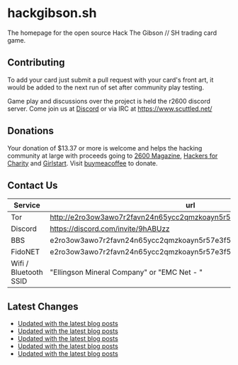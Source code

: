 # hackgibson.sh
The homepage for the open source Hack The Gibson // SH trading card game.


## Contributing

To add your card just submit a pull request with your card's front art, it would be added to the next run of set after community play testing.

Game play and discussions over the project is held the r2600 discord server. Come join us at [Discord](https://discord.com/invite/9hABUzz) or via IRC at https://www.scuttled.net/


## Donations

Your donation of $13.37 or more is welcome and helps the hacking community at large with proceeds going to [2600 Magazine](https://2600.com/), [Hackers for Charity](https://hackersforcharity.org) and [Girlstart](https://girlstart.org).  Visit [buymeacoffee](https://www.buymeacoffee.com/hackgibson.sh) to donate.


## Contact Us

Service | url
-|-
Tor | http://e2ro3ow3awo7r2favn24n65ycc2qmzkoayn5r57e3f56nvjwdcgg32ad.onion
Discord | https://discord.com/invite/9hABUzz
BBS | e2ro3ow3awo7r2favn24n65ycc2qmzkoayn5r57e3f56nvjwdcgg32ad.onion:23
FidoNET | e2ro3ow3awo7r2favn24n65ycc2qmzkoayn5r57e3f56nvjwdcgg32ad.onion:24554
Wifi / Bluetooth SSID | "Ellingson Mineral Company" or "EMC Net - <fidonet address>"

## Latest Changes
<!-- BLOG-POST-LIST:START -->
- [Updated with the latest blog posts](https://github.com/DFW2600/hackgibson.sh/commit/b0c60abb237825c4c5ffcca3db58c52b52b0359d)
- [Updated with the latest blog posts](https://github.com/DFW2600/hackgibson.sh/commit/de974d546331e622853a9fe45a039d6516b86260)
- [Updated with the latest blog posts](https://github.com/DFW2600/hackgibson.sh/commit/28f7ff9fda20b6fc927647ec2e5cc780f45de565)
- [Updated with the latest blog posts](https://github.com/DFW2600/hackgibson.sh/commit/48b2bc2a01e92f220068c194359e737f39afe86b)
- [Updated with the latest blog posts](https://github.com/DFW2600/hackgibson.sh/commit/b4dcb0cea0f02ef0b7e0b60843d90dd5f996600f)
<!-- BLOG-POST-LIST:END -->
